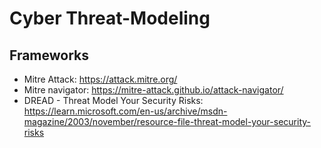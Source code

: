# Cyber Threat-Modeling

## Frameworks
- Mitre Attack: https://attack.mitre.org/
- Mitre navigator: https://mitre-attack.github.io/attack-navigator/
- DREAD - Threat Model Your Security Risks: https://learn.microsoft.com/en-us/archive/msdn-magazine/2003/november/resource-file-threat-model-your-security-risks
